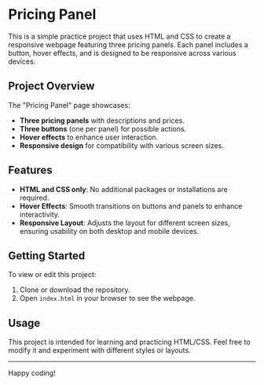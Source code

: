 # Pricing Panel

This is a simple practice project that uses HTML and CSS to create a responsive webpage featuring three pricing panels. Each panel includes a button, hover effects, and is designed to be responsive across various devices.

## Project Overview

The "Pricing Panel" page showcases:
- **Three pricing panels** with descriptions and prices.
- **Three buttons** (one per panel) for possible actions.
- **Hover effects** to enhance user interaction.
- **Responsive design** for compatibility with various screen sizes.

## Features

- **HTML and CSS only**: No additional packages or installations are required.
- **Hover Effects**: Smooth transitions on buttons and panels to enhance interactivity.
- **Responsive Layout**: Adjusts the layout for different screen sizes, ensuring usability on both desktop and mobile devices.

## Getting Started

To view or edit this project:
1. Clone or download the repository.
2. Open `index.html` in your browser to see the webpage.

## Usage

This project is intended for learning and practicing HTML/CSS. Feel free to modify it and experiment with different styles or layouts.

---

Happy coding!
